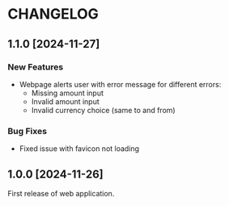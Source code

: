 # CHANGELOG

## 1.1.0 [2024-11-27]
### New Features
* Webpage alerts user with error message for different errors:
  * Missing amount input
  * Invalid amount input
  * Invalid currency choice (same to and from)

### Bug Fixes
* Fixed issue with favicon not loading 

## 1.0.0 [2024-11-26]
First release of web application.